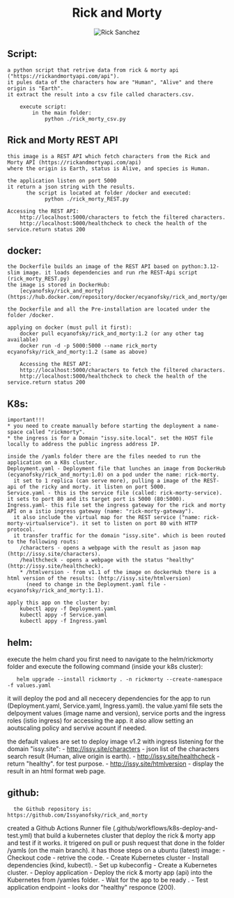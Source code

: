 <div align="center">

# **Rick and Morty**

![Rick Sanchez](https://rickandmortyapi.com/api/character/avatar/1.jpeg)

</div>



## Script:

    a python script that retrive data from rick & morty api ("https://rickandmortyapi.com/api").
    it pules data of the characters how are "Human", "Alive" and there origin is "Earth".
    it extract the result into a csv file called characters.csv.
    
        execute script:
            in the main folder:
                python ./rick_morty_csv.py

## Rick and Morty REST API

    this image is a REST API which fetch characters from the Rick and Morty API (https://rickandmortyapi.com/api)
    where the origin is Earth, status is Alive, and species is Human.

    the application listen on port 5000
    it return a json string with the results.
          the script is located at folder /docker and executed:
                python ./rick_morty_REST.py  

    Accessing the REST API:
        http://localhost:5000/characters to fetch the filtered characters.
        http://localhost:5000/healthcheck to check the health of the service.return status 200


## docker:

    the Dockerfile builds an image of the REST API based on python:3.12-slim image. it loads dependencies and run rhe REST-Api script (rick_morty_REST.py)
    the image is stored in DockerHub:
        [ecyanofsky/rick_and_morty](https://hub.docker.com/repository/docker/ecyanofsky/rick_and_morty/general)
        
    the Dockerfile and all the Pre-installation are located under the folder /docker.
    
    applying on docker (must pull it first):
        docker pull ecyanofsky/rick_and_morty:1.2 (or any other tag available)
        docker run -d -p 5000:5000 --name rick_morty ecyanofsky/rick_and_morty:1.2 (same as above)
    
        Accessing the REST API:
        http://localhost:5000/characters to fetch the filtered characters.
        http://localhost:5000/healthcheck to check the health of the service.return status 200

## K8s:

    important!!!
    * you need to create manually before starting the deployment a name-space called "rickmorty".
    * the ingress is for a Domain "issy.site.local". set the HOST file locally to address the public ingress address IP.

    inside the /yamls folder there are the files needed to run the application on a K8s cluster. 
    Deployment.yaml - Deployment file that lunches an image from DockerHub (ecyanofsky/rick_and_morty:1.0) on a pod under the name: rick-morty. 
      it set to 1 replica (can serve more), pulling a image of the REST-api of the ricky and morty. it listen on port 5000.
    Service.yaml - this is the service file (called: rick-morty-service). it sets to port 80 and its target port is 5000 (80:5000).
    Ingress.yaml- this file set the ingress gateway for the rick and morty API on a istio ingress gateway (name: "rick-morty-gateway"). 
      it also include the virtual map for the REST service ("name: rick-morty-virtualservice"). it set to listen on port 80 with HTTP protocol.
      it transfer traffic for the domain "issy.site". which is been routed to the following routs:
        /characters - opens a webpage with the result as jason map (http://issy.site/characters). 
        /healthcheck - opens a webpage with the status "healthy" (http://issy.site/healthcheck).
        * /htmlversion - from v1.1 of the image on dockerHub there is a html version of the results: (http://issy.site/htmlversion)
          (need to change in the Deployment.yaml file - ecyanofsky/rick_and_morty:1.1).
    
    apply this app on the cluster by:
        kubectl appy -f Deployment.yaml
        kubectl appy -f Service.yaml
        kubectl appy -f Ingress.yaml
        
## helm:

   execute the helm chard you first need to navigate to the helm/rickmorty folder and execute the following command (inside your k8s cluster):

       helm upgrade --install rickmorty . -n rickmorty --create-namespace -f values.yaml

  it will deploy the pod and all nececery dependencies for the app to run (Deployment.yaml, Service.yaml, Ingress.yaml).
  the value.yaml file sets the delpoyment values (image name and version), service ports and the ingress roles (istio ingress) for accessing the app.
  it also allow setting an aoutscaling policy and servive acount if needed.
  
  the default values are set to deploy image v1.2 with ingress listening for the domain "issy.site":
         - http://issy.site/characters - json list of the characters search result (Human, alive origin is earth).
         - http://issy.site/healthcheck - return "healthy". for test purpose.
         - http://issy.site/htmlversion - display the result in an html format web page.
        

## github:

      the Github repository is: https://github.com/Issyanofsky/rick_and_morty
    
  created a Github Actions Runner file (.github/workflows/k8s-deploy-and-test.yml) that build a kubernetes cluster that deploy the rick & morty app and test if it works.
  it trigered on pull or push request that done in the folder /yamls (on the main branch).
  it has those steps on a ubuntu (latest) image:
        - Checkout code - retrive the code.
        - Create Kubernetes cluster - Install dependencies (kind, kubectl).
        - Set up kubeconfig - Create a Kubernetes cluster.
        - Deploy application - Deploy the rick & morty app (api) into the Kubernetes from /yamles folder.
        - Wait for the app to be ready .
        - Test application endpoint - looks dor "healthy" responce (200).
        

    
